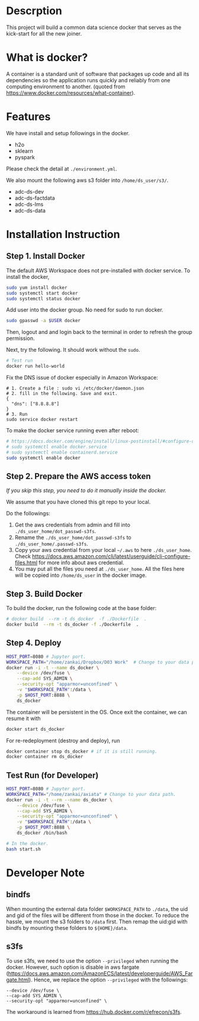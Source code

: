 # Descrption
This project will build a common data science docker that serves as the kick-start for all the new joiner.


# What is docker?
A container is a standard unit of software that packages up code and all its dependencies so the application runs quickly and reliably from one computing environment to another. (quoted from https://www.docker.com/resources/what-container).

# Features
We have install and setup followings in the docker.
- h2o
- sklearn
- pyspark

Please check the detail at `./environment.yml`.

We also mount the following aws s3 folder into `/home/ds_user/s3/`.
- adc-ds-dev
- adc-ds-factdata
- adc-ds-lms
- adc-ds-data


# Installation Instruction

## Step 1. Install Docker
The default AWS Workspace does not pre-installed with docker service. To install the docker,
```bash
sudo yum install docker
sudo systemctl start docker
sudo systemctl status docker
```

Add user into the docker group. No need for sudo to run docker.
```bash
sudo gpasswd -a $USER docker
```
Then, logout and and login back to the terminal in order to refresh the group permission.

Next, try the following. It should work without the `sudo`.
```bash
# Test run
docker run hello-world
```

Fix the DNS issue of docker especially in Amazon Workspace:
```text
# 1. Create a file : sudo vi /etc/docker/daemon.json
# 2. fill in the following. Save and exit.
{
  "dns": ["8.8.8.8"]
}
# 3. Run 
sudo service docker restart
```

To make the docker service running even after reboot:
```bash
# https://docs.docker.com/engine/install/linux-postinstall/#configure-docker-to-start-on-boot
# sudo systemctl enable docker.service
# sudo systemctl enable containerd.service
sudo systemctl enable docker
```

## Step 2. Prepare the AWS access token
*If you skip this step, you need to do it manually inside the docker.*

We assume that you have cloned this git repo to your local. 

Do the followings:
1. Get the aws credentials from admin and fill into `./ds_user_home/dot_passwd-s3fs`.
2. Rename the `./ds_user_home/dot_passwd-s3fs` to `./ds_user_home/.passwd-s3fs`.
3. Copy your aws credential from your local `~/.aws` to here `./ds_user_home`. Check https://docs.aws.amazon.com/cli/latest/userguide/cli-configure-files.html for more info about aws credential.
4. You may put all the files you need at `./ds_user_home`. All the files here will be copied into `/home/ds_user` in the docker image. 

## Step 3. Build Docker
To build the docker, run the following code at the base folder:
```bash
# docker build  --rm -t ds_docker  -f ./Dockerfile  .
docker build  --rm -t ds_docker -f ./Dockerfile  .
``` 

## Step 4. Deploy
```bash
HOST_PORT=8080 # Jupyter port.
WORKSPACE_PATH="/home/zankai/Dropbox/D03 Work"  # Change to your data path.
docker run -i -t --name ds_docker \
    --device /dev/fuse \
    --cap-add SYS_ADMIN \
    --security-opt "apparmor=unconfined" \
    -v "$WORKSPACE_PATH":/data \
    -p $HOST_PORT:8888 \
    ds_docker 
```


The container will be persistent in the OS. Once exit the container, we can resume it with 
```bash
docker start ds_docker
```

For re-redeployment (destroy and deploy), run
```bash
docker container stop ds_docker # if it is still running.
docker container rm ds_docker
```

## Test Run (for Developer)
```bash
HOST_PORT=8080 # Jupyter port.
WORKSPACE_PATH="/home/zankai/axiata" # Change to your data path.
docker run -i -t --rm --name ds_docker \
    --device /dev/fuse \
    --cap-add SYS_ADMIN \
    --security-opt "apparmor=unconfined" \
    -v "$WORKSPACE_PATH":/data \
    -p $HOST_PORT:8888 \
    ds_docker /bin/bash

# In the docker.
bash start.sh
```

# Developer Note
## bindfs
When mounting the external data folder `$WORKSPACE_PATH` to `./data`, the uid and gid of the files will be different from those in the docker. To reduce the hassle, we mount the s3 folders to `/data` first. Then remap the uid:gid with bindfs by mounting these folders to `${HOME}/data`. 
 
## s3fs
 To use s3fs, we need to use the option `--privileged` when running the docker. However, such option is disable in aws fargate (https://docs.aws.amazon.com/AmazonECS/latest/developerguide/AWS_Fargate.html). Hence, we replace the option `--privileged` with the followings:
```
--device /dev/fuse \
--cap-add SYS_ADMIN \
--security-opt "apparmor=unconfined" \
``` 
The workaround is learned from https://hub.docker.com/r/efrecon/s3fs.